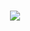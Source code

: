 <h1 align="center">
  <img src="https://readme-typing-svg.demolab.com?font=Roboto&size=30&duration=2000&pause=1000&color=00FF00&center=true&vCenter=true&width=500&lines=Welcome+to+my+GitHub!">
</h1>
